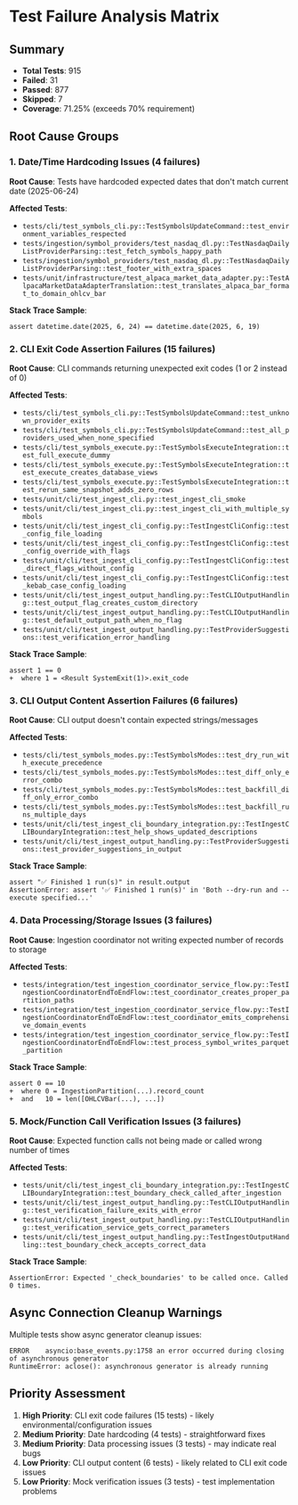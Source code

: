 # Test Failure Analysis Matrix

## Summary
- **Total Tests**: 915
- **Failed**: 31
- **Passed**: 877
- **Skipped**: 7
- **Coverage**: 71.25% (exceeds 70% requirement)

## Root Cause Groups

### 1. Date/Time Hardcoding Issues (4 failures)
**Root Cause**: Tests have hardcoded expected dates that don't match current date (2025-06-24)

**Affected Tests**:
- `tests/cli/test_symbols_cli.py::TestSymbolsUpdateCommand::test_environment_variables_respected`
- `tests/ingestion/symbol_providers/test_nasdaq_dl.py::TestNasdaqDailyListProviderParsing::test_fetch_symbols_happy_path`
- `tests/ingestion/symbol_providers/test_nasdaq_dl.py::TestNasdaqDailyListProviderParsing::test_footer_with_extra_spaces`
- `tests/unit/infrastructure/test_alpaca_market_data_adapter.py::TestAlpacaMarketDataAdapterTranslation::test_translates_alpaca_bar_format_to_domain_ohlcv_bar`

**Stack Trace Sample**: 
```
assert datetime.date(2025, 6, 24) == datetime.date(2025, 6, 19)
```

### 2. CLI Exit Code Assertion Failures (15 failures)
**Root Cause**: CLI commands returning unexpected exit codes (1 or 2 instead of 0)

**Affected Tests**:
- `tests/cli/test_symbols_cli.py::TestSymbolsUpdateCommand::test_unknown_provider_exits`
- `tests/cli/test_symbols_cli.py::TestSymbolsUpdateCommand::test_all_providers_used_when_none_specified`
- `tests/cli/test_symbols_execute.py::TestSymbolsExecuteIntegration::test_full_execute_dummy`
- `tests/cli/test_symbols_execute.py::TestSymbolsExecuteIntegration::test_execute_creates_database_views`
- `tests/cli/test_symbols_execute.py::TestSymbolsExecuteIntegration::test_rerun_same_snapshot_adds_zero_rows`
- `tests/unit/cli/test_ingest_cli.py::test_ingest_cli_smoke`
- `tests/unit/cli/test_ingest_cli.py::test_ingest_cli_with_multiple_symbols`
- `tests/unit/cli/test_ingest_cli_config.py::TestIngestCliConfig::test_config_file_loading`
- `tests/unit/cli/test_ingest_cli_config.py::TestIngestCliConfig::test_config_override_with_flags`
- `tests/unit/cli/test_ingest_cli_config.py::TestIngestCliConfig::test_direct_flags_without_config`
- `tests/unit/cli/test_ingest_cli_config.py::TestIngestCliConfig::test_kebab_case_config_loading`
- `tests/unit/cli/test_ingest_output_handling.py::TestCLIOutputHandling::test_output_flag_creates_custom_directory`
- `tests/unit/cli/test_ingest_output_handling.py::TestCLIOutputHandling::test_default_output_path_when_no_flag`
- `tests/unit/cli/test_ingest_output_handling.py::TestProviderSuggestions::test_verification_error_handling`

**Stack Trace Sample**:
```
assert 1 == 0
+  where 1 = <Result SystemExit(1)>.exit_code
```

### 3. CLI Output Content Assertion Failures (6 failures)
**Root Cause**: CLI output doesn't contain expected strings/messages

**Affected Tests**:
- `tests/cli/test_symbols_modes.py::TestSymbolsModes::test_dry_run_with_execute_precedence`
- `tests/cli/test_symbols_modes.py::TestSymbolsModes::test_diff_only_error_combo`
- `tests/cli/test_symbols_modes.py::TestSymbolsModes::test_backfill_diff_only_error_combo`
- `tests/cli/test_symbols_modes.py::TestSymbolsModes::test_backfill_runs_multiple_days`
- `tests/unit/cli/test_ingest_cli_boundary_integration.py::TestIngestCLIBoundaryIntegration::test_help_shows_updated_descriptions`
- `tests/unit/cli/test_ingest_output_handling.py::TestProviderSuggestions::test_provider_suggestions_in_output`

**Stack Trace Sample**:
```
assert "✅ Finished 1 run(s)" in result.output
AssertionError: assert '✅ Finished 1 run(s)' in 'Both --dry-run and --execute specified...'
```

### 4. Data Processing/Storage Issues (3 failures)
**Root Cause**: Ingestion coordinator not writing expected number of records to storage

**Affected Tests**:
- `tests/integration/test_ingestion_coordinator_service_flow.py::TestIngestionCoordinatorEndToEndFlow::test_coordinator_creates_proper_partition_paths`
- `tests/integration/test_ingestion_coordinator_service_flow.py::TestIngestionCoordinatorEndToEndFlow::test_coordinator_emits_comprehensive_domain_events`
- `tests/integration/test_ingestion_coordinator_service_flow.py::TestIngestionCoordinatorEndToEndFlow::test_process_symbol_writes_parquet_partition`

**Stack Trace Sample**:
```
assert 0 == 10
+  where 0 = IngestionPartition(...).record_count
+  and   10 = len([OHLCVBar(...), ...])
```

### 5. Mock/Function Call Verification Issues (3 failures)
**Root Cause**: Expected function calls not being made or called wrong number of times

**Affected Tests**:
- `tests/unit/cli/test_ingest_cli_boundary_integration.py::TestIngestCLIBoundaryIntegration::test_boundary_check_called_after_ingestion`
- `tests/unit/cli/test_ingest_output_handling.py::TestCLIOutputHandling::test_verification_failure_exits_with_error`
- `tests/unit/cli/test_ingest_output_handling.py::TestCLIOutputHandling::test_verification_service_gets_correct_parameters`
- `tests/unit/cli/test_ingest_output_handling.py::TestIngestOutputHandling::test_boundary_check_accepts_correct_data`

**Stack Trace Sample**:
```
AssertionError: Expected '_check_boundaries' to be called once. Called 0 times.
```

## Async Connection Cleanup Warnings
Multiple tests show async generator cleanup issues:
```
ERROR    asyncio:base_events.py:1758 an error occurred during closing of asynchronous generator
RuntimeError: aclose(): asynchronous generator is already running
```

## Priority Assessment
1. **High Priority**: CLI exit code failures (15 tests) - likely environmental/configuration issues
2. **Medium Priority**: Date hardcoding (4 tests) - straightforward fixes
3. **Medium Priority**: Data processing issues (3 tests) - may indicate real bugs
4. **Low Priority**: CLI output content (6 tests) - likely related to CLI exit code issues
5. **Low Priority**: Mock verification issues (3 tests) - test implementation problems